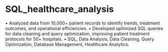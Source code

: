 # SQL_healthcare_analysis
• Analyzed data from 10,000+ patient records to identify trends, treatment outcomes, and operational 
efficiencies. 
• Developed optimized SQL queries for data cleaning and query optimization, improving patient treatment 
protocols for 50+ hospitals. 
• SQL, Data Analysis, Data Cleaning, Query Optimization, Database Management, Healthcare Analytics. 
